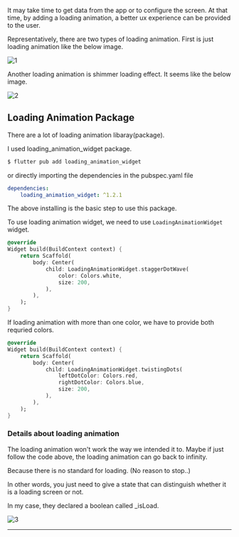 It may take time to get data from the app or to configure the screen. At that time, by adding a loading animation, a better ux experience can be provided to the user.

Representatively, there are two types of loading animation. First is just loading animation like the below image.

![1](https://github.com/jinscodes/Blog_nextJS/assets/87598134/a6ee9303-b077-47ee-8bc4-2d31eb3fdbf3)

Another loading animation is shimmer loading effect. It seems like the below image.

![2](https://github.com/jinscodes/Blog_nextJS/assets/87598134/6a3bb980-c6fa-4341-bcea-8b310ee7f7da)

## Loading Animation Package
There are a lot of loading animation libaray(package). 

I used loading_animation_widget package.

[](https://pub.dev/packages/loading_animation_widget)

```bash
$ flutter pub add loading_animation_widget
```

or directly importing the dependencies in the pubspec.yaml file

```yaml
dependencies: 
	loading_animation_widget: ^1.2.1
```
The above installing is the basic step to use this package.

To use loading animation widget, we need to use `LoadingAnimationWidget` widget. 

```dart
@override
Widget build(BuildContext context) {
	return Scaffold(
		body: Center(
			child: LoadingAnimationWidget.staggerDotWave(
				color: Colors.white,
				size: 200,
			),
		),
	);
}
```

If loading animation with more than one color, we have to provide both requried colors.

```dart
@override
Widget build(BuildContext context) {
	return Scaffold(
		body: Center(
			child: LoadingAnimationWidget.twistingDots(
				leftDotColor: Colors.red,
				rightDotColor: Colors.blue,
				size: 200,
			),
		),
	);
}
```

### Details about loading animation
The loading animation won't work the way we intended it to. Maybe if just follow the code above, the loading animation can go back to infinity.

Because there is no standard for loading. (No reason to stop..)

In other words, you just need to give a state that can distinguish whether it is a loading screen or not.

In my case, they declared a boolean called _isLoad.

![3](https://github.com/jinscodes/Blog_nextJS/assets/87598134/de30f8c5-a8ee-4978-9063-53fd99a4f9d5)

---
[](https://docs.flutter.dev/cookbook/effects/shimmer-loading)

[](https://pub.dev/packages/loading_animation_widget)

[](https://www.geeksforgeeks.org/flutter-loading-animation-widget/)
